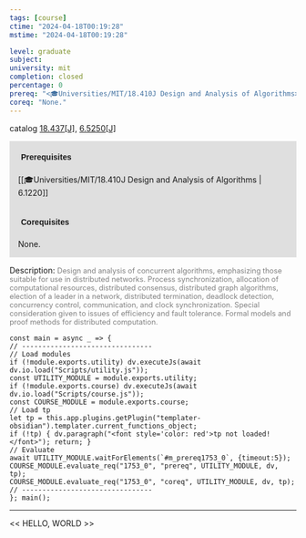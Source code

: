```yaml
---
tags: [course]
ctime: "2024-04-18T00:19:28"
mstime: "2024-04-18T00:19:28"

level: graduate
subject: 
university: mit
completion: closed
percentage: 0
prereq: "<🎓Universities/MIT/18.410J Design and Analysis of Algorithms>"
coreq: "None."
---
```


catalog [18.437[J]](http://student.mit.edu/catalog/m18a.html#18.437), [6.5250[J]](http://student.mit.edu/catalog/m6a.html#6.5250)

<span style="display: block; padding: 15px; background-color: rgb(100, 100, 100, 0.2);"><font id="m_prereq1753_0" style="display: block; font-family: Arial, sans-serif; font-weight: bold; padding: 5px">Prerequisites</font><br><span id="prereq1753_0">[[🎓Universities/MIT/18.410J Design and Analysis of Algorithms | 6.1220]]</span></span>
<span style="display: block; padding: 15px; background-color: rgb(100, 100, 100, 0.2);"><font id="m_coreq1753_0" style="display: block; font-family: Arial, sans-serif; font-weight: bold; padding: 5px">Corequisites</font><br><span id="coreq1753_0">None.</span></span>

<font style="">Description:</font>
<font style="color: grey; font-size: 0.8rem;">Design and analysis of concurrent algorithms, emphasizing those suitable for use in distributed networks. Process synchronization, allocation of computational resources, distributed consensus, distributed graph algorithms, election of a leader in a network, distributed termination, deadlock detection, concurrency control, communication, and clock synchronization. Special consideration given to issues of efficiency and fault tolerance. Formal models and proof methods for distributed computation.</font>

```dataviewjs
const main = async _ => {
// --------------------------------
// Load modules
if (!module.exports.utility) dv.executeJs(await dv.io.load("Scripts/utility.js"));
const UTILITY_MODULE = module.exports.utility;
if (!module.exports.course) dv.executeJs(await dv.io.load("Scripts/course.js"));
const COURSE_MODULE = module.exports.course;
// Load tp
let tp = this.app.plugins.getPlugin("templater-obsidian").templater.current_functions_object;
if (!tp) { dv.paragraph("<font style='color: red'>tp not loaded!</font>"); return; }
// Evaluate
await UTILITY_MODULE.waitForElements(`#m_prereq1753_0`, {timeout:5});
COURSE_MODULE.evaluate_req("1753_0", "prereq", UTILITY_MODULE, dv, tp);
COURSE_MODULE.evaluate_req("1753_0", "coreq", UTILITY_MODULE, dv, tp);
// --------------------------------
}; main();
```

---

<< HELLO, WORLD >>
